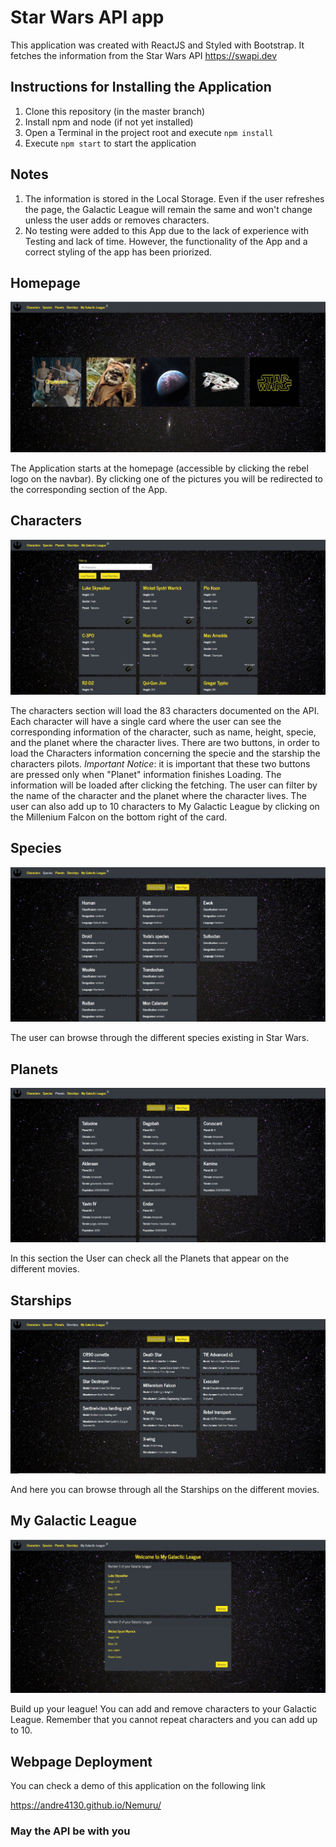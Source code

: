 # Star Wars API app

This application was created with ReactJS and Styled with Bootstrap. It fetches the information from the Star Wars API https://swapi.dev

## Instructions for Installing the Application

1. Clone this repository (in the master branch)
2. Install npm and node (if not yet installed)
3. Open a Terminal in the project root and execute `npm install`
4. Execute `npm start` to start the application

## Notes

1. The information is stored in the Local Storage. Even if the user refreshes the page, the Galactic League will remain the same and won't change unless the user adds or removes characters.
2. No testing were added to this App due to the lack of experience with Testing and lack of time. However, the functionality of the App and a correct styling of the app has been priorized.

## Homepage

![Homepage](/src/assets/img/readme/homepage.jpg)

The Application starts at the homepage (accessible by clicking the rebel logo on the navbar).
By clicking one of the pictures you will be redirected to the corresponding section of the App.

## Characters

![Characters](/src/assets/img/readme/characters.jpg)

The characters section will load the 83 characters documented on the API. Each character will have a single card where the user can see the corresponding information of the character, such as name, height, specie, and the planet where the character lives.
There are two buttons, in order to load the Characters information concerning the specie and the starship the characters pilots.
_Important Notice_: it is important that these two buttons are pressed only when "Planet" information finishes Loading. The information will be loaded after clicking the fetching.
The user can filter by the name of the character and the planet where the character lives.
The user can also add up to 10 characters to My Galactic League by clicking on the Millenium Falcon on the bottom right of the card.

## Species

![Species](/src/assets/img/readme/species.jpg)

The user can browse through the different species existing in Star Wars.

## Planets

![Planets](/src/assets/img/readme/planets.jpg)

In this section the User can check all the Planets that appear on the different movies.

## Starships

![Starships](/src/assets/img/readme/starships.jpg)

And here you can browse through all the Starships on the different movies.

## My Galactic League

![MyGalacticLeague](/src/assets/img/readme/mygalacticleague.jpg)

Build up your league! You can add and remove characters to your Galactic League.
Remember that you cannot repeat characters and you can add up to 10.

## Webpage Deployment

You can check a demo of this application on the following link

https://andre4130.github.io/Nemuru/

### May the API be with you
